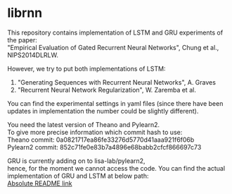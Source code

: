 librnn
======
This repository contains implementation of LSTM and GRU experiments
of the paper:  
"Empirical Evaluation of Gated Recurrent Neural Networks", Chung et al., NIPS2014DLRLW.

However, we try to put both implementations of LSTM:  
1) "Generating Sequences with Recurrent Neural Networks", A. Graves  
2) "Recurrent Neural Network Regularization", W. Zaremba et al.

You can find the experimental settings in yaml files (since there have
been updates in implementation the number could be slightly different).

You need the latest version of Theano and Pylearn2.  
To give more precise information which commit hash to use:  
Theano commit: 0a0821717ea86fe33276d5770d41aaa921f6f06b  
Pylearn2 commit: 852c71fe0e83b7a4896e68babb2cfcf866697c73

GRU is currently adding on to lisa-lab/pylearn2,  
hence, for the moment we cannot access the code.
You can find the actual implementation of GRU and LSTM at below path:  
[Absolute README link](https://github.com/lisa-lab/pylearn2/tree/master/pylearn2/sandbox/rnn/rnn.py)
